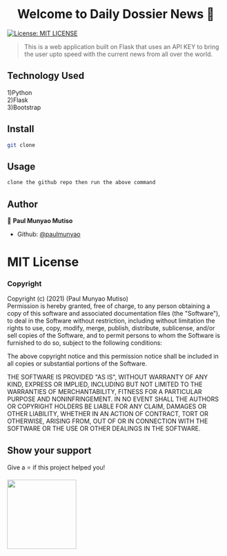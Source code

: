 <h1 align="center">Welcome to Daily Dossier News 👋</h1>
<p>
  <a href="#" target="_blank">
    <img alt="License: MIT LICENSE" src="https://img.shields.io/badge/License-MIT LICENSE-yellow.svg" />
  </a>
</p>

> This is a web application built on Flask that uses an API KEY to bring the user upto speed with the current news from all over the world.

## Technology Used
1)Python <br>2)Flask <br>3)Bootstrap

## Install

```sh
git clone
```

## Usage

```sh
clone the github repo then run the above command
```

## Author

👤 **Paul Munyao Mutiso**

* Github: [@paulmunyao](https://github.com/paulmunyao)

# MIT License

### Copyright
Copyright (c) (2021) (Paul Munyao Mutiso)<br>Permission is hereby granted, free of charge, to any person obtaining a copy
of this software and associated documentation files (the "Software"), to deal
in the Software without restriction, including without limitation the rights
to use, copy, modify, merge, publish, distribute, sublicense, and/or sell
copies of the Software, and to permit persons to whom the Software is
furnished to do so, subject to the following conditions:

The above copyright notice and this permission notice shall be included in all
copies or substantial portions of the Software.

THE SOFTWARE IS PROVIDED "AS IS", WITHOUT WARRANTY OF ANY KIND, EXPRESS OR
IMPLIED, INCLUDING BUT NOT LIMITED TO THE WARRANTIES OF MERCHANTABILITY,
FITNESS FOR A PARTICULAR PURPOSE AND NONINFRINGEMENT. IN NO EVENT SHALL THE
AUTHORS OR COPYRIGHT HOLDERS BE LIABLE FOR ANY CLAIM, DAMAGES OR OTHER
LIABILITY, WHETHER IN AN ACTION OF CONTRACT, TORT OR OTHERWISE, ARISING FROM,
OUT OF OR IN CONNECTION WITH THE SOFTWARE OR THE USE OR OTHER DEALINGS IN THE
SOFTWARE.

## Show your support

Give a ⭐️ if this project helped you!

<a href="https://www.patreon.com/Paul Munyao">
  <img src="https://c5.patreon.com/external/logo/become_a_patron_button@2x.png" width="160">
</a>

